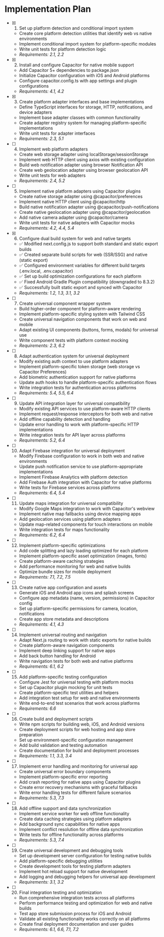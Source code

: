# Implementation Plan

- [x] 1. Set up platform detection and conditional import system

  - Create core platform detection utilities that identify web vs native environments
  - Implement conditional import system for platform-specific modules
  - Write unit tests for platform detection logic
  - _Requirements: 2.1, 2.2_

- [x] 2. Install and configure Capacitor for native mobile support
  - Add Capacitor 5+ dependencies to package.json
  - Initialize Capacitor configuration with iOS and Android platforms
  - Configure capacitor.config.ts with app settings and plugin configurations
  - _Requirements: 4.1, 4.2_

- [x] 3. Create platform adapter interfaces and base implementations



  - Define TypeScript interfaces for storage, HTTP, notifications, and device adapters
  - Implement base adapter classes with common functionality
  - Create adapter registry system for managing platform-specific implementations
  - Write unit tests for adapter interfaces
  - _Requirements: 2.3, 5.1_

- [ ] 4. Implement web platform adapters
  - Create web storage adapter using localStorage/sessionStorage
  - Implement web HTTP client using axios with existing configuration
  - Build web notification adapter using browser Notification API
  - Create web geolocation adapter using browser geolocation API
  - Write unit tests for web adapters
  - _Requirements: 2.4, 5.2_

- [ ] 5. Implement native platform adapters using Capacitor plugins
  - Create native storage adapter using @capacitor/preferences
  - Implement native HTTP client using @capacitor/http
  - Build native notification adapter using @capacitor/push-notifications
  - Create native geolocation adapter using @capacitor/geolocation
  - Add native camera adapter using @capacitor/camera
  - Write unit tests for native adapters with Capacitor mocks
  - _Requirements: 4.2, 4.4, 5.4_

- [x] 6. Configure dual build system for web and native targets
  - ✅ Modified next.config.js to support both standard and static export builds
  - ✅ Created separate build scripts for web (SSR/SSG) and native (static export)
  - ✅ Configured environment variables for different build targets (.env.local, .env.capacitor)
  - ✅ Set up build optimization configurations for each platform
  - ✅ Fixed Android Gradle Plugin compatibility (downgraded to 8.3.2)
  - ✅ Successfully built static export and synced with Capacitor
  - _Requirements: 1.2, 1.3, 3.1, 3.2_

- [ ] 7. Create universal component wrapper system
  - Build higher-order component for platform-aware rendering
  - Implement platform-specific styling system with Tailwind CSS
  - Create universal navigation components that work on web and mobile
  - Adapt existing UI components (buttons, forms, modals) for universal use
  - Write component tests with platform context mocking
  - _Requirements: 2.3, 6.2_

- [ ] 8. Adapt authentication system for universal deployment
  - Modify existing auth context to use platform adapters
  - Implement platform-specific token storage (web storage vs Capacitor Preferences)
  - Add biometric authentication support for native platforms
  - Update auth hooks to handle platform-specific authentication flows
  - Write integration tests for authentication across platforms
  - _Requirements: 5.4, 5.5, 6.4_

- [ ] 9. Update API integration layer for universal compatibility
  - Modify existing API services to use platform-aware HTTP clients
  - Implement request/response interceptors for both web and native
  - Add offline capability detection and handling
  - Update error handling to work with platform-specific HTTP implementations
  - Write integration tests for API layer across platforms
  - _Requirements: 5.2, 6.4_

- [ ] 10. Adapt Firebase integration for universal deployment
  - Modify Firebase configuration to work in both web and native environments
  - Update push notification service to use platform-appropriate implementations
  - Implement Firebase Analytics with platform detection
  - Add Firebase Auth integration with Capacitor for native platforms
  - Write tests for Firebase services across platforms
  - _Requirements: 6.4, 5.4_

- [ ] 11. Update maps integration for universal compatibility
  - Modify Google Maps integration to work with Capacitor's webview
  - Implement native map fallbacks using device mapping apps
  - Add geolocation services using platform adapters
  - Update map-related components for touch interactions on mobile
  - Write integration tests for maps functionality
  - _Requirements: 6.2, 6.4_

- [ ] 12. Implement platform-specific optimizations
  - Add code splitting and lazy loading optimized for each platform
  - Implement platform-specific asset optimization (images, fonts)
  - Create platform-aware caching strategies
  - Add performance monitoring for web and native builds
  - Optimize bundle sizes for mobile deployment
  - _Requirements: 7.1, 7.2, 7.5_

- [ ] 13. Create native app configuration and assets
  - Generate iOS and Android app icons and splash screens
  - Configure app metadata (name, version, permissions) in Capacitor config
  - Set up platform-specific permissions for camera, location, notifications
  - Create app store metadata and descriptions
  - _Requirements: 4.1, 4.3_

- [ ] 14. Implement universal routing and navigation
  - Adapt Next.js routing to work with static exports for native builds
  - Create platform-aware navigation components
  - Implement deep linking support for native apps
  - Add back button handling for Android
  - Write navigation tests for both web and native platforms
  - _Requirements: 6.1, 6.2_

- [ ] 15. Add platform-specific testing configuration
  - Configure Jest for universal testing with platform mocks
  - Set up Capacitor plugin mocking for unit tests
  - Create platform-specific test utilities and helpers
  - Add integration test setup for web and native environments
  - Write end-to-end test scenarios that work across platforms
  - _Requirements: 6.6_

- [ ] 16. Create build and deployment scripts
  - Write npm scripts for building web, iOS, and Android versions
  - Create deployment scripts for web hosting and app store preparation
  - Set up environment-specific configuration management
  - Add build validation and testing automation
  - Create documentation for build and deployment processes
  - _Requirements: 1.1, 3.3, 3.4_

- [ ] 17. Implement error handling and monitoring for universal app
  - Create universal error boundary components
  - Implement platform-specific error reporting
  - Add crash reporting for native apps using Capacitor plugins
  - Create error recovery mechanisms with graceful fallbacks
  - Write error handling tests for different failure scenarios
  - _Requirements: 5.3, 7.3_

- [ ] 18. Add offline support and data synchronization
  - Implement service worker for web offline functionality
  - Create data caching strategies using platform adapters
  - Add background sync capabilities for native apps
  - Implement conflict resolution for offline data synchronization
  - Write tests for offline functionality across platforms
  - _Requirements: 5.3, 7.4_

- [ ] 19. Create universal development and debugging tools
  - Set up development server configuration for testing native builds
  - Add platform-specific debugging utilities
  - Create development tools for testing platform adapters
  - Implement hot reload support for native development
  - Add logging and debugging helpers for universal app development
  - _Requirements: 3.1, 3.2_

- [ ] 20. Final integration testing and optimization
  - Run comprehensive integration tests across all platforms
  - Perform performance testing and optimization for web and native builds
  - Test app store submission process for iOS and Android
  - Validate all existing functionality works correctly on all platforms
  - Create final deployment documentation and user guides
  - _Requirements: 6.1, 6.6, 7.1, 7.2_
